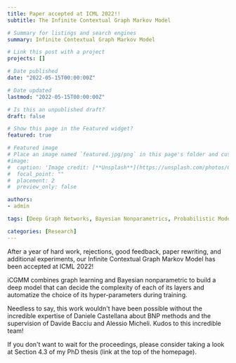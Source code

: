 ```yaml
---
title: Paper accepted at ICML 2022!!
subtitle: The Infinite Contextual Graph Markov Model

# Summary for listings and search engines
summary: Infinite Contextual Graph Markov Model

# Link this post with a project
projects: []

# Date published
date: "2022-05-15T00:00:00Z"

# Date updated
lastmod: "2022-05-15T00:00:00Z"

# Is this an unpublished draft?
draft: false

# Show this page in the Featured widget?
featured: true

# Featured image
# Place an image named `featured.jpg/png` in this page's folder and customize its options here.
#image:
#  caption: 'Image credit: [**Unsplash**](https://unsplash.com/photos/CpkOjOcXdUY)'
#  focal_point: ""
#  placement: 2
#  preview_only: false

authors:
- admin

tags: [Deep Graph Networks, Bayesian Nonparametrics, Probabilistic Models]

categories: [Research]
---
```


After a year of hard work, rejections, good feedback, paper rewriting, and additional experiments, our Infinite Contextual Graph Markov Model has been accepted at ICML 2022!

iCGMM combines graph learning and Bayesian nonparametric to build a deep model that can decide the complexity of each of its layers and automatize the choice of its hyper-parameters during training.

Needless to say, this work wouldn't have been possible without the incredible expertise of Daniele Castellana about BNP methods and the supervision of Davide Bacciu and Alessio Micheli. Kudos to this incredible team!

If you don't want to wait for the proceedings, please consider taking a look at Section 4.3 of my PhD thesis (link at the top of the homepage).
